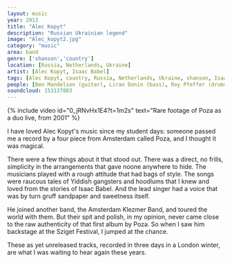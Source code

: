 ```yaml
---
layout: music
year: 2013
title: "Alec Kopyt"
description: "Russian Ukrainian legend"
image: "Alec_kopyt2.jpg"
category: "music"
area: band
genre: ['shanson','country']
location: [Russia, Netherlands, Ukraine]
artist: [Alec Kopyt, Isaac Babel]
tags: [Alec Kopyt, country, Russia, Netherlands, Ukraine, shanson, Isaac Babel]
people: [Ben Mandelson (guitar), Liran Donin (bass), Roy Pfeffer (drums), Yaniv Fridel (production/mix)]
soundcloud: 153137883
---
```

{% include video id="0_jRNvHx1E4?t=1m2s" text="Rare footage of Poza as a duo live, from 2001" %}

I have loved Alec Kopyt's music since my student days: someone passed me a record by a four piece from Amsterdam called Poza, and I thought it was magical.

There were a few things about it that stood out. There was a direct, no frills, simplicity in the arrangements that gave noone anywhere to hide. The musicians played with a rough attitude that had bags of style. The songs were raucous tales of Yiddish gangsters and hoodlums that I knew and loved from the stories of Isaac Babel. And the lead singer had a voice that was by turn gruff sandpaper and sweetness itself.

He joined another band, the Amsterdam Klezmer Band, and toured the world with them. But their spit and polish, in my opinion, never came close to the raw authenticity of that first album by Poza. So when I saw him backstage at the Sziget Festival, I jumped at the chance.

These as yet unreleased tracks, recorded in three days in a London winter, are what I was waiting to hear again these years.